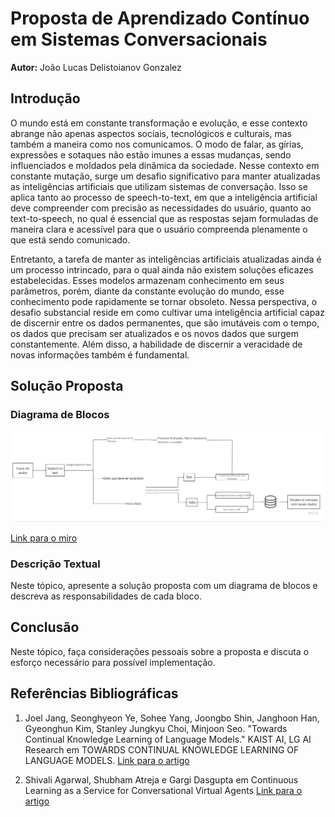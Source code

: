 # Proposta de Aprendizado Contínuo em Sistemas Conversacionais

**Autor:** João Lucas Delistoianov Gonzalez

## Introdução

O mundo está em constante transformação e evolução, e esse contexto abrange não apenas aspectos sociais, tecnológicos e culturais, mas também a maneira como nos comunicamos. O modo de falar, as gírias, expressões e sotaques não estão imunes a essas mudanças, sendo influenciados e moldados pela dinâmica da sociedade. Nesse contexto em constante mutação, surge um desafio significativo para manter atualizadas as inteligências artificiais que utilizam sistemas de conversação. Isso se aplica tanto ao processo de speech-to-text, em que a inteligência artificial deve compreender com precisão as necessidades do usuário, quanto ao text-to-speech, no qual é essencial que as respostas sejam formuladas de maneira clara e acessível para que o usuário compreenda plenamente o que está sendo comunicado.

Entretanto, a tarefa de manter as inteligências artificiais atualizadas ainda é um processo intrincado, para o qual ainda não existem soluções eficazes estabelecidas. Esses modelos armazenam conhecimento em seus parâmetros, porém, diante da constante evolução do mundo, esse conhecimento pode rapidamente se tornar obsoleto. Nessa perspectiva, o desafio substancial reside em como cultivar uma inteligência artificial capaz de discernir entre os dados permanentes, que são imutáveis com o tempo, os dados que precisam ser atualizados e os novos dados que surgem constantemente. Além disso, a habilidade de discernir a veracidade de novas informações também é fundamental.



## Solução Proposta

### Diagrama de Blocos

![Diagrama de Blocos](/assets/diagrama_bloco_%20sistema_conversacional.jpg)

[Link para o miro](https://miro.com/app/board/uXjVNf0RyGY=/?share_link_id=637619826480)

### Descrição Textual

Neste tópico, apresente a solução proposta com um diagrama de blocos e descreva as responsabilidades de cada bloco.

## Conclusão

Neste tópico, faça considerações pessoais sobre a proposta e discuta o esforço necessário para possível implementação.

## Referências Bibliográficas

1. Joel Jang, Seonghyeon Ye, Sohee Yang, Joongbo Shin, Janghoon Han, Gyeonghun Kim, Stanley Jungkyu Choi, Minjoon Seo. "Towards Continual Knowledge Learning of Language Models." KAIST AI, LG AI Research em TOWARDS CONTINUAL KNOWLEDGE LEARNING OF
LANGUAGE MODELS. 
[Link para o artigo](https://arxiv.org/pdf/2110.03215.pdf)


2. Shivali Agarwal, Shubham Atreja e Gargi Dasgupta em Continuous Learning as a Service for Conversational Virtual Agents
[Link para o artigo](https://link.springer.com/chapter/10.1007/978-3-319-69035-3_47#author-information)